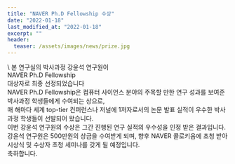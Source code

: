 ```yaml
---
title: "NAVER Ph.D Fellowship 수상"
date: "2022-01-18"
last_modified_at: "2022-01-18"
excerpt: ""
header:
  teaser: /assets/images/news/prize.jpg
---
```

\\
본 연구실의 박사과정 강윤석 연구원이<br>NAVER Ph.D Fellowship<br>대상자로 최종 선정되었습니다<br>NAVER Ph.D Fellowship은 컴퓨터 사이언스 분야의 주목할 만한 연구 성과를 보여준 박사과정 학생들에게 수여되는 상으로,<br>매 해마다 세계 top-tier 컨퍼런스나 저널에 1저자로서의 논문 발표 실적이 우수한 박사과정 학생들이 선발되어 왔습니다.<br>이번 강윤석 연구원의 수상은 그간 진행된 연구 실적의 우수성을 인정 받은 결과입니다. 강윤석 연구원은 500만원의 상금을 수여받게 되며, 향후 NAVER 콜로키움에 초청 받아 시상식 및 수상자 초청 세미나를 갖게 될 예정입니다.<br>축하합니다.